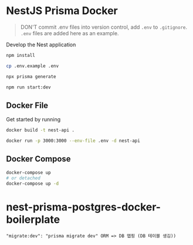 # NestJS Prisma Docker

> DON'T commit .env files into version control, add `.env` to `.gitignore`. `.env` files are added here as an example.

Develop the Nest application

```bash
npm install

cp .env.example .env

npx prisma generate

npm run start:dev
```

## Docker File

Get started by running

```bash
docker build -t nest-api .

docker run -p 3000:3000 --env-file .env -d nest-api
```

## Docker Compose

```bash
docker-compose up
# or detached
docker-compose up -d
```

# nest-prisma-postgres-docker-boilerplate

```db connect
"migrate:dev": "prisma migrate dev" ORM => DB 맵핑 (DB 테이블 생김))
```

